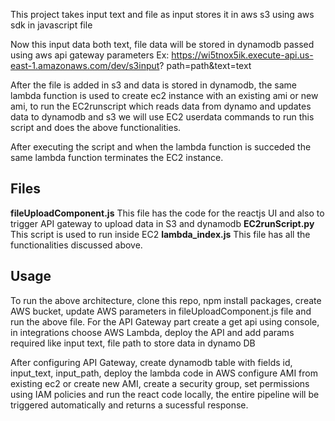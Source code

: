 This project takes input text and file as input stores it in aws s3 using aws sdk in javascript file 

 
 Now this input data both text, file data will be stored in dynamodb passed using aws api gateway parameters Ex: https://wi5tnox5ik.execute-api.us-east-1.amazonaws.com/dev/s3input? path=path&text=text
 
 
 After the file is added in s3 and data is stored in dynamodb, the same lambda function is used to create ec2 instance with an existing ami or new ami, to run the EC2runscript which reads data from dynamo and updates data to dynamodb and s3 we will use EC2 userdata commands to run this script and does the above functionalities. 
 
 After executing the script and when the lambda function is succeded the same lambda function terminates the EC2 instance.

## Files

**fileUploadComponent.js** This file has the code for the reactjs UI and also to trigger API gateway to upload data in S3 and dynamodb
**EC2runScript.py** This script is used to run inside EC2
**lambda_index.js** This file has all the functionalities discussed above.

## Usage

To run the above architecture, clone this repo, npm install packages, create AWS bucket, update AWS parameters in fileUploadComponent.js file and run the above file. For the API Gateway part create a get api using console, in integrations choose AWS Lambda, deploy the API and add params required like input text, file path to store data in dynamo DB


After configuring API Gateway, create dynamodb table with fields id, input_text, input_path, deploy the lambda code in AWS configure AMI from existing ec2 or create new AMI, create a security group, set permissions using IAM policies and run the react code locally, the entire pipeline will be triggered automatically and returns a sucessful response.
